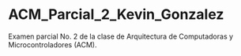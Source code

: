 # ACM_Parcial_2_Kevin_Gonzalez
Examen parcial No. 2 de la clase de Arquitectura de Computadoras y Microcontroladores (ACM).